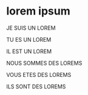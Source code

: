 # lorem ipsum

JE SUIS UN LOREM

TU ES UN LOREM

IL EST UN LOREM

NOUS SOMMES DES LOREMS

VOUS ETES DES LOREMS

ILS SONT DES LOREMS
